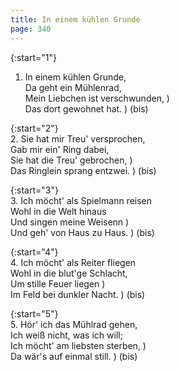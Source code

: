 ```yaml
---
title: In einem kühlen Grunde
page: 340
---  
```



{:start="1"}  
1. In einem kühlen Grunde,  
Da geht ein Mühlenrad,  
Mein Liebchen ist verschwunden, )  
Das dort gewohnet hat. ) (bis)  


{:start="2"}  
2. Sie hat mir Treu' versprochen,  
Gab mir ein' Ring dabei,  
Sie hat die Treu' gebrochen, )  
Das Ringlein sprang entzwei. ) (bis)  


{:start="3"}  
3. Ich möcht' als Spielmann reisen  
Wohl in die Welt hinaus  
Und singen meine Weisenn )  
Und geh' von Haus zu Haus. ) (bis)  


{:start="4"}  
4. Ich möcht' als Reiter fliegen  
Wohl in die blut'ge Schlacht,  
Um stille Feuer liegen )  
Im Feld bei dunkler Nacht. ) (bis)  


{:start="5"}  
5. Hör' ich das Mühlrad gehen,  
Ich weiß nicht, was ich will;  
Ich möcht' am liebsten sterben, )  
Da wär's auf einmal still. ) (bis)  